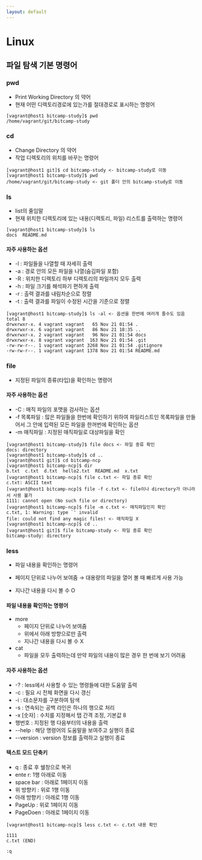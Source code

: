 ```yaml
---
layout: default
---
```

# Linux

## 파일 탐색 기본 명령어

### pwd
* Print Working Directory 의 약어
* 현재 어떤 디렉토리경로에 있는가를 절대경로로 표시하는 명령어


```
[vagrant@host1 bitcamp-study]$ pwd
/home/vagrant/git/bitcamp-study
```


### cd
* Change Directory 의 약어
* 작업 디렉토리의 위치를 바꾸는 명령어

```
[vagrant@host1 git]$ cd bitcamp-study <- bitcamp-study로 이동
[vagrant@host1 bitcamp-study]$ pwd
/home/vagrant/git/bitcamp-study <- git 폴더 안의 bitcamp-study로 이동
```

### ls
* list의 줄임말
* 현재 위치한 디렉토리에 있는 내용(디렉토리, 파일) 리스트를 출력하는 명령어

```
[vagrant@host1 bitcamp-study]$ ls
docs  README.md
```

#### 자주 사용하는 옵션
* -l : 파일들을 나열할 때 자세히 출력
* -a : 경로 안의 모든 파일을 나열(숨김파일 포함)
* -R : 위치한 디렉토리 하부 디렉토리의 파일까지 모두 출력
* -h : 파일 크기를 해석파기 편하게 출력
* -r : 출력 결과를 내림차순으로 정렬
* -t : 출력 결과를 파일이 수정된 시간을 기준으로 정렬



```
[vagrant@host1 bitcamp-study]$ ls -al <- 옵션을 한번에 여러개 줄수도 있음
total 8
drwxrwxr-x. 4 vagrant vagrant   65 Nov 21 01:54 .
drwxrwxr-x. 6 vagrant vagrant   86 Nov 21 18:35 ..
drwxrwxr-x. 2 vagrant vagrant   96 Nov 21 01:54 docs
drwxrwxr-x. 8 vagrant vagrant  163 Nov 21 01:54 .git
-rw-rw-r--. 1 vagrant vagrant 3268 Nov 21 01:54 .gitignore
-rw-rw-r--. 1 vagrant vagrant 1378 Nov 21 01:54 README.md
```

### file

* 지정된 파일의 종류(타입)을 확인하는 명령어

#### 자주 사용하는 옵션
* -C : 매직 파일의 포맷을 검사하는 옵션
* -f 목록파일 : 많은 파일들을 한번에 확인하기 위하여 파일리스트인 목록파일을 만들어서 그 안에 입력된 모든 파일을 한꺼번에 확인하는 옵션
* -m 매직파일 : 지정된 매직파일로 대상파일을 확인

```
[vagrant@host1 bitcamp-study]$ file docs <- 파일 종류 확인
docs: directory
[vagrant@host1 bitcamp-study]$ cd ..
[vagrant@host1 git]$ cd bitcamp-ncp
[vagrant@host1 bitcamp-ncp]$ dir
b.txt  c.txt  d.txt  hello2.txt  README.md  x.txt
[vagrant@host1 bitcamp-ncp]$ file c.txt <- 파일 종류 확인
c.txt: ASCII text
[vagrant@host1 bitcamp-ncp]$ file -f c.txt <- file이나 directory가 아니라서 사용 불가
1111: cannot open (No such file or directory)
[vagrant@host1 bitcamp-ncp]$ file -m c.txt <- 매직파일인지 확인
c.txt, 1: Warning: type `' invalid
file: could not find any magic files! <- 매직파일 X
[vagrant@host1 bitcamp-ncp]$ cd ..
[vagrant@host1 git]$ file bitcamp-study <- 파일 종류 확인
bitcamp-study: directory
```

### less
* 파일 내용을 확인하는 명령어 

* 페이지 단위로 나누어 보여줌 → 대용량의 파일을 열어 볼 때 빠르게 사용 가능

* 지나간 내용을 다시 볼 수 O

#### 파일 내용을 확인하는 명령어
- more
    - 페이지 단위로 나누어 보여줌
    - 위에서 아래 방향으로만 출력
    - 지나간 내용을 다시 볼 수 X
- cat
    - 파일을 모두 출력하는데 만약 파일의 내용이 많은 경우 한 번에 보기 어려움

#### 자주 사용하는 옵션
- -? : less에서 사용할 수 있는 명령들에 대한 도움말 출력
- -c : 필요 시 전체 화면을 다시 갱신
- -i : 대소문자를 구분하여 탐색
- -s : 연속되는 공백 라인은 하나의 행으로 처리
- -x [숫자] : 수치를 지정해서 탭 간격 조정, 기본값 8
- 행번호 : 지정된 행 다음부터의 내용을 출력
- --help : 해당 명령어의 도움말을 보여주고 실행이 종료
- --version : version 정보를 출력하고 실행이 종료

#### 텍스트 모드 단축키
- q : 종료 후 쉘창으로 복귀
- ente r: 1행 아래로 이동
- space bar : 아래로 1페이지 이동
- 위 방향키 : 위로 1행 이동
- 아래 방향키 : 아래로 1행 이동
- PageUp : 위로 1페이지 이동
- PageDoen : 아래로 1페이지 이동


```
[vagrant@host1 bitcamp-ncp]$ less c.txt <- c.txt 내용 확인

1111
c.txt (END)

:q
```